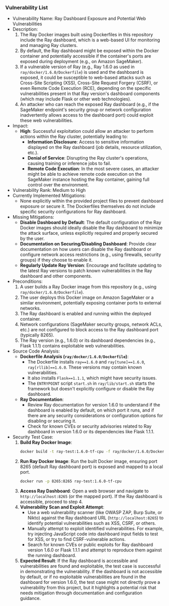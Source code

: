 ### Vulnerability List

- Vulnerability Name: Ray Dashboard Exposure and Potential Web Vulnerabilities
- Description:
    1. The Ray Docker images built using Dockerfiles in this repository include the Ray dashboard, which is a web-based UI for monitoring and managing Ray clusters.
    2. By default, the Ray dashboard might be exposed within the Docker container and potentially accessible if the container's ports are exposed during deployment (e.g., on Amazon SageMaker).
    3. If a vulnerable version of Ray (e.g., Ray 1.6.0 as used in `ray/docker/1.6.0/Dockerfile`) is used and the dashboard is exposed, it could be susceptible to web-based attacks such as Cross-Site Scripting (XSS), Cross-Site Request Forgery (CSRF), or even Remote Code Execution (RCE), depending on the specific vulnerabilities present in that Ray version's dashboard components (which may include Flask or other web technologies).
    4. An attacker who can reach the exposed Ray dashboard (e.g., if the SageMaker endpoint's security group or network configuration inadvertently allows access to the dashboard port) could exploit these web vulnerabilities.
- Impact:
    - **High**: Successful exploitation could allow an attacker to perform actions within the Ray cluster, potentially leading to:
        - **Information Disclosure**: Access to sensitive information displayed on the Ray dashboard (job details, resource utilization, etc.).
        - **Denial of Service**: Disrupting the Ray cluster's operations, causing training or inference jobs to fail.
        - **Remote Code Execution**: In the most severe cases, an attacker might be able to achieve remote code execution on the SageMaker instance hosting the Ray container, gaining full control over the environment.
- Vulnerability Rank: Medium to High
- Currently Implemented Mitigations:
    - None explicitly within the provided project files to prevent dashboard exposure or secure it. The Dockerfiles themselves do not include specific security configurations for Ray dashboard.
- Missing Mitigations:
    - **Disable Dashboard by Default**: The default configuration of the Ray Docker images should ideally disable the Ray dashboard to minimize the attack surface, unless explicitly required and properly secured by the user.
    - **Documentation on Securing/Disabling Dashboard**: Provide clear documentation on how users can disable the Ray dashboard or configure network access restrictions (e.g., using firewalls, security groups) if they choose to enable it.
    - **Regularly Update Ray Version**: Encourage and facilitate updating to the latest Ray versions to patch known vulnerabilities in the Ray dashboard and other components.
- Preconditions:
    1. A user builds a Ray Docker image from this repository (e.g., using `ray/docker/1.6.0/Dockerfile`).
    2. The user deploys this Docker image on Amazon SageMaker or a similar environment, potentially exposing container ports to external networks.
    3. The Ray dashboard is enabled and running within the deployed container.
    4. Network configurations (SageMaker security groups, network ACLs, etc.) are not configured to block access to the Ray dashboard port (typically 8265).
    5. The Ray version (e.g., 1.6.0) or its dashboard dependencies (e.g., Flask 1.1.1) contains exploitable web vulnerabilities.
- Source Code Analysis:
    - **Dockerfile Analysis (`ray/docker/1.6.0/Dockerfile`)**:
        - The Dockerfile installs `ray==1.6.0` and `ray[tune]==1.6.0`, `ray[rllib]==1.6.0`. These versions may contain known vulnerabilities.
        - It also installs `Flask==1.1.1`, which might have security issues.
        - The `ENTRYPOINT` script `start.sh` in `ray/lib/start.sh` starts the framework but doesn't explicitly configure or disable the Ray dashboard.
    - **Ray Documentation**:
        - Review Ray documentation for version 1.6.0 to understand if the dashboard is enabled by default, on which port it runs, and if there are any security considerations or configuration options for disabling or securing it.
        - Check for known CVEs or security advisories related to Ray dashboard in version 1.6.0 or its dependencies like Flask 1.1.1.
- Security Test Case:
    1. **Build Ray Docker Image**:
       ```bash
       docker build -t ray-test:1.6.0-tf-cpu -f ray/docker/1.6.0/Dockerfile.tf --build-arg processor=cpu --build-arg suffix=ubuntu18.04 --build-arg region=us-west-2 .
       ```
    2. **Run Ray Docker Image**: Run the built Docker image, ensuring port 8265 (default Ray dashboard port) is exposed and mapped to a local port.
       ```bash
       docker run -p 8265:8265 ray-test:1.6.0-tf-cpu
       ```
    3. **Access Ray Dashboard**: Open a web browser and navigate to `http://localhost:8265` (or the mapped port). If the Ray dashboard is accessible, proceed to step 4.
    4. **Vulnerability Scan and Exploit Attempt**:
       - Use a web vulnerability scanner (like OWASP ZAP, Burp Suite, or Nikto) against the Ray dashboard URL (`http://localhost:8265`) to identify potential vulnerabilities such as XSS, CSRF, or others.
       - Manually attempt to exploit identified vulnerabilities. For example, try injecting JavaScript code into dashboard input fields to test for XSS, or try to find CSRF-vulnerable actions.
       - Search for known CVEs or public exploits for Ray dashboard version 1.6.0 or Flask 1.1.1 and attempt to reproduce them against the running dashboard.
    5. **Expected Result**: If the Ray dashboard is accessible and vulnerabilities are found and exploitable, the test case is successful in demonstrating the vulnerability. If the dashboard is not accessible by default, or if no exploitable vulnerabilities are found in the dashboard for version 1.6.0, the test case might not directly prove a vulnerability from this project, but it highlights a potential risk that needs mitigation through documentation and configuration guidance.